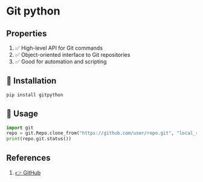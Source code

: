 # Git python

## Properties

1. ✅ High-level API for Git commands
2. ✅ Object-oriented interface to Git repositories
3. ✅ Good for automation and scripting

## 📌 Installation

```bash
pip install gitpython
```

## 📌 Usage

```python
import git
repo = git.Repo.clone_from("https://github.com/user/repo.git", "local_repo")
print(repo.git.status())
```

## References

1. [👉 GitHub](https://github.com/gitpython-developers/GitPython)
